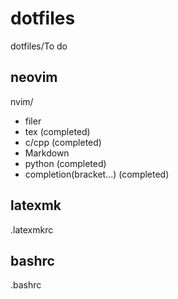 # dotfiles
dotfiles/To do

## neovim
nvim/
- filer
- tex (completed)
- c/cpp (completed)
- Markdown
- python (completed)
- completion(bracket...) (completed)
## latexmk
.latexmkrc
## bashrc
.bashrc
